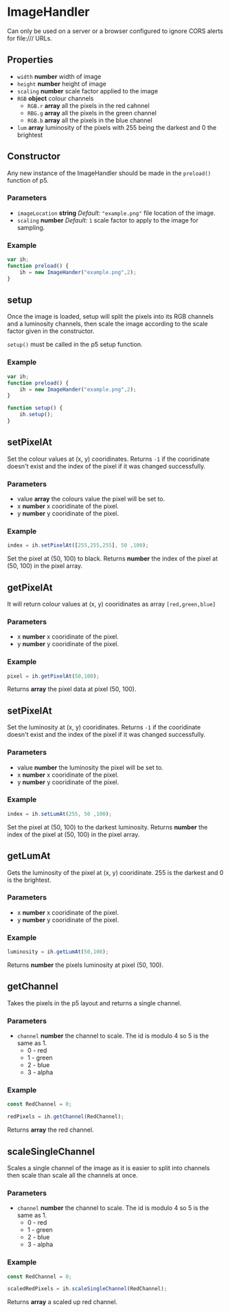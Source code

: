 # ImageHandler
Can only be used on a server or a browser configured to ignore CORS alerts for file:/// URLs.
## Properties
* `width` **number** width of image
* `height` **number** height of image
* `scaling` **number** scale factor applied to the image
* `RGB` **object** colour channels
	* `RGB.r` **array** all the pixels in the red cahnnel
	* `RBG.g` **array** all the pixels in the green channel
	* `RGB.b` **array** all the pixels in the blue channel
* `lum` **array** luminosity of the pixels with 255 being the darkest and 0 the brightest

## Constructor
Any new instance of the ImageHandler should be made in the `preload()` function of p5. 
### Parameters
* `imageLocation` **string** *Default:* `"example.png"` file location of the image.
* `scaling` **number** *Default:* `1` scale factor to apply to the image for sampling.

### Example
```javascript
var ih;
function preload() {
	ih = new ImageHander("example.png",2);
}
```

## setup
Once the image is loaded, setup will split the pixels into its RGB channels and a luminosity channels, then scale the image according to the scale factor given in the constructor.

`setup()` must be called in the p5 setup function.
### Example
```javascript
var ih;
function preload() {
	ih = new ImageHander("example.png",2);
}

function setup() {
	ih.setup();
}
```

## setPixelAt
Set the colour values at (x, y) cooridinates.
Returns `-1` if the cooridinate doesn't exist and the index of the pixel if it was changed successfully.
### Parameters
* value **array** the colours value the pixel will be set to.
* x **number** x cooridinate of the pixel.
* y **number** y cooridinate of the pixel.

### Example
```javascript
index = ih.setPixelAt([255,255,255], 50 ,100);
```
Set the pixel at (50, 100) to black.
Returns **number** the index of the pixel at (50, 100) in the pixel array.

## getPixelAt
It will return colour values at (x, y) cooridinates as array `[red,green,blue]`
### Parameters
* x **number** x cooridinate of the pixel.
* y **number** y cooridinate of the pixel.

### Example
```javascript
pixel = ih.getPixelAt(50,100);
```
Returns **array** the pixel data at pixel (50, 100).

## setPixelAt
Set the luminosity at (x, y) cooridinates.
Returns `-1` if the cooridinate doesn't exist and the index of the pixel if it was changed successfully.
### Parameters
* value **number** the luminosity the pixel will be set to.
* x **number** x cooridinate of the pixel.
* y **number** y cooridinate of the pixel.

### Example
```javascript
index = ih.setLumAt(255, 50 ,100);
```
Set the pixel at (50, 100) to the darkest luminosity.
Returns **number** the index of the pixel at (50, 100) in the pixel array.

## getLumAt
Gets the luminosity of the pixel at (x, y) cooridinate. 255 is the darkest and 0 is the brightest.
### Parameters
* x **number** x cooridinate of the pixel.
* y **number** y cooridinate of the pixel.

### Example
```javascript
luminosity = ih.getLumAt(50,100);
```
Returns **number** the pixels luminosity at pixel (50, 100).

## getChannel
Takes the pixels in the p5 layout and returns a single channel.
### Parameters
* `channel` **number** the channel to scale. The id is modulo 4 so 5 is the same as 1.
	* 0 - red
	* 1 - green
	* 2 - blue
	* 3 - alpha

### Example
```javascript
const RedChannel = 0;

redPixels = ih.getChannel(RedChannel);
```
Returns **array** the red channel.

## scaleSingleChannel
Scales a single channel of the image as it is easier to split into channels then scale than scale all the channels at once.
### Parameters
* `channel` **number** the channel to scale. The id is modulo 4 so 5 is the same as 1.
	* 0 - red
	* 1 - green
	* 2 - blue
	* 3 - alpha

### Example
```javascript
const RedChannel = 0;

scaledRedPixels = ih.scaleSingleChannel(RedChannel);
```
Returns **array** a scaled up red channel.